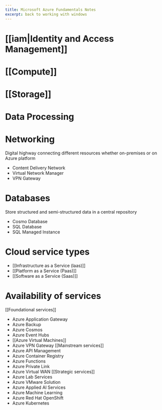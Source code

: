 ```yaml
---
title: Microsoft Azure Fundamentals Notes
excerpt: back to working with windows
---
```

# [[iam|Identity and Access Management]]

# [[Compute]]

# [[Storage]]

# Data Processing
# Networking
Digital highway connecting different resources whether on-premises or on Azure platform
- Content Delivery Network
- Virtual Network Manager
- VPN Gateway
# Databases
Store structured and semi-structured data in a central repository
- Cosmo Database
- SQL Database
- SQL Managed Instance
# Cloud service types
- [[Infrastructure as a Service (laas)]]
- [[Platform as a Service (Paas)]]
- [[Software as a Service (Saas)]]
# Availability of services
[[Foundational services]]
- Azure Application Gateway
- Azure Backup
- Azure Cosmos
- Azure Event Hubs
- [[Azure Virtual Machines]]
- Azure VPN Gateway
[[Mainstream services]]
- Azure API Management
- Azure Container Registry
- Azure Functions
- Azure Private Link
- Azure Virtual WAN
[[Strategic services]]
- Azure Lab Services
- Azure VMware Solution
- Azure Applied Al Services
- Azure Machine Learning
- Azure Red Hat OpenShift
- Azure Kubernetes

